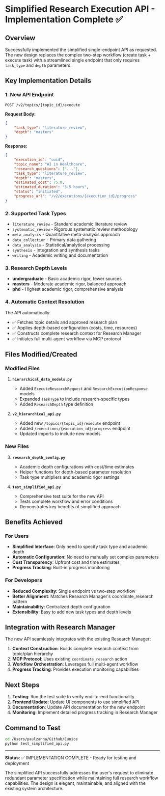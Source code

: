 # Simplified Research Execution API - Implementation Complete ✅

## Overview

Successfully implemented the simplified single-endpoint API as requested. The new design replaces the complex two-step workflow (create task + execute task) with a streamlined single endpoint that only requires `task_type` and `depth` parameters.

## Key Implementation Details

### 1. New API Endpoint

```
POST /v2/topics/{topic_id}/execute
```

**Request Body:**

```json
{
    "task_type": "literature_review",
    "depth": "masters"
}
```

**Response:**

```json
{
    "execution_id": "uuid",
    "topic_name": "AI in Healthcare",
    "research_questions": ["..."],
    "task_type": "literature_review", 
    "depth": "masters",
    "estimated_cost": 75.0,
    "estimated_duration": "3-5 hours",
    "status": "initiated",
    "progress_url": "/v2/executions/{execution_id}/progress"
}
```

### 2. Supported Task Types

- `literature_review` - Standard academic literature review
- `systematic_review` - Rigorous systematic review methodology
- `meta_analysis` - Quantitative meta-analysis approach
- `data_collection` - Primary data gathering
- `data_analysis` - Statistical/analytical processing
- `synthesis` - Integration and synthesis tasks
- `writing` - Academic writing and documentation

### 3. Research Depth Levels

- **undergraduate** - Basic academic rigor, fewer sources
- **masters** - Moderate academic rigor, balanced approach
- **phd** - Highest academic rigor, comprehensive analysis

### 4. Automatic Context Resolution

The API automatically:

- ✅ Fetches topic details and approved research plan
- ✅ Applies depth-based configuration (costs, time, resources)
- ✅ Constructs complete research context for Research Manager
- ✅ Initiates full multi-agent workflow via MCP protocol

## Files Modified/Created

### Modified Files

1. **`hierarchical_data_models.py`**
   - Added `ExecuteResearchRequest` and `ResearchExecutionResponse` models
   - Expanded `TaskType` to include research-specific types
   - Added `ResearchDepth` type definition

2. **`v2_hierarchical_api.py`**
   - Added new `/topics/{topic_id}/execute` endpoint
   - Added `/executions/{execution_id}/progress` endpoint
   - Updated imports to include new models

### New Files  

3. **`research_depth_config.py`**
   - Academic depth configurations with cost/time estimates
   - Helper functions for depth-based parameter resolution
   - Task type multipliers and academic rigor settings

4. **`test_simplified_api.py`**
   - Comprehensive test suite for the new API
   - Tests complete workflow and error conditions
   - Demonstrates key benefits of simplified approach

## Benefits Achieved

### For Users

- **Simplified Interface**: Only need to specify task type and academic depth
- **Automatic Configuration**: No need to manually set complex parameters
- **Cost Transparency**: Upfront cost and time estimates
- **Progress Tracking**: Built-in progress monitoring

### For Developers  

- **Reduced Complexity**: Single endpoint vs two-step workflow
- **Better Alignment**: Matches Research Manager's coordinate_research pattern
- **Maintainability**: Centralized depth configuration
- **Extensibility**: Easy to add new task types and depth levels

## Integration with Research Manager

The new API seamlessly integrates with the existing Research Manager:

1. **Context Construction**: Builds complete research context from topic/plan hierarchy
2. **MCP Protocol**: Uses existing `coordinate_research` action
3. **Workflow Orchestration**: Leverages full multi-agent workflow
4. **Progress Tracking**: Provides execution monitoring capabilities

## Next Steps

1. **Testing**: Run the test suite to verify end-to-end functionality
2. **Frontend Update**: Update UI components to use simplified API
3. **Documentation**: Update API documentation for the new endpoint
4. **Monitoring**: Implement detailed progress tracking in Research Manager

## Command to Test

```bash
cd /Users/paulzanna/Github/Eunice
python test_simplified_api.py
```

---

**Status**: ✅ IMPLEMENTATION COMPLETE - Ready for testing and deployment

The simplified API successfully addresses the user's request to eliminate redundant parameter specification while maintaining full research workflow capabilities. The design is elegant, maintainable, and aligned with the existing system architecture.
